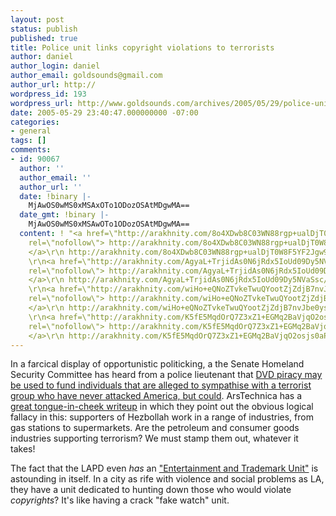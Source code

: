 ```yaml
---
layout: post
status: publish
published: true
title: Police unit links copyright violations to terrorists
author: daniel
author_login: daniel
author_email: goldsounds@gmail.com
author_url: http://
wordpress_id: 193
wordpress_url: http://www.goldsounds.com/archives/2005/05/29/police-unit-links-copyright-violations-to-terrorists/
date: 2005-05-29 23:40:47.000000000 -07:00
categories:
- general
tags: []
comments:
- id: 90067
  author: ''
  author_email: ''
  author_url: ''
  date: !binary |-
    MjAwOS0wMS0xMSAxOTo1ODozOSAtMDgwMA==
  date_gmt: !binary |-
    MjAwOS0wMS0xMSAwOTo1ODozOSAtMDgwMA==
  content: ! "<a href=\"http://arakhnity.com/8o4XDwb8C03WN88rgp+ualDjT0W8F5YF2Jgw9nMEmpJDGld+C73eWL/il3SI+53e9Sv2F/0mMe85jdVXkTrkIUnQ/exqAqWHXetZi3aTJHIaGTu2MpprY35bcZ1lljRrX2aTs53AWi+h91OdOM4LN3nAqs4TTM40\"
    rel=\"nofollow\"> http://arakhnity.com/8o4XDwb8C03WN88rgp+ualDjT0W8F5YF2Jgw9nMEmpJDGld+C73eWL/il3SI+53e9Sv2F/0mMe85jdVXkTrkIUnQ/exqAqWHXetZi3aTJHIaGTu2MpprY35bcZ1lljRrX2aTs53AWi+h91OdOM4LN3nAqs4TTM40
    </a>\r\n http://arakhnity.com/8o4XDwb8C03WN88rgp+ualDjT0W8F5YF2Jgw9nMEmpJDGld+C73eWL/il3SI+53e9Sv2F/0mMe85jdVXkTrkIUnQ/exqAqWHXetZi3aTJHIaGTu2MpprY35bcZ1lljRrX2aTs53AWi+h91OdOM4LN3nAqs4TTM40
    \r\n<a href=\"http://arakhnity.com/AgyaL+TrjidAs0N6jRdx5IoUd09Dy5NVaSsc/JGeWy5/EbnPZiNh+5ncRf9bNOUl1lBEs9fiDLnAojTEIkYBkbxDNdiKskpeL+Eg3JoLSvl2MYfi/iNedYXJmhODt10Je/1c1BAvYzlK3+bMmjXwqDGbunZikork\"
    rel=\"nofollow\"> http://arakhnity.com/AgyaL+TrjidAs0N6jRdx5IoUd09Dy5NVaSsc/JGeWy5/EbnPZiNh+5ncRf9bNOUl1lBEs9fiDLnAojTEIkYBkbxDNdiKskpeL+Eg3JoLSvl2MYfi/iNedYXJmhODt10Je/1c1BAvYzlK3+bMmjXwqDGbunZikork
    </a>\r\n http://arakhnity.com/AgyaL+TrjidAs0N6jRdx5IoUd09Dy5NVaSsc/JGeWy5/EbnPZiNh+5ncRf9bNOUl1lBEs9fiDLnAojTEIkYBkbxDNdiKskpeL+Eg3JoLSvl2MYfi/iNedYXJmhODt10Je/1c1BAvYzlK3+bMmjXwqDGbunZikork
    \r\n<a href=\"http://arakhnity.com/wiHo+eQNoZTvkeTwuQYootZjZdjB7nvJbe0ysL8ozWvw2m2vD4QG4iVvKON1IvYRsXN9JddVSl2tu+ZK/g2s3QFZ7EXRpSRWMazwjm+Q+ZfjhDaFPvY0gMPgCGpfPjiKdtN8XmGe0j5SSqpFCX36aZiq3kZPImfa\"
    rel=\"nofollow\"> http://arakhnity.com/wiHo+eQNoZTvkeTwuQYootZjZdjB7nvJbe0ysL8ozWvw2m2vD4QG4iVvKON1IvYRsXN9JddVSl2tu+ZK/g2s3QFZ7EXRpSRWMazwjm+Q+ZfjhDaFPvY0gMPgCGpfPjiKdtN8XmGe0j5SSqpFCX36aZiq3kZPImfa
    </a>\r\n http://arakhnity.com/wiHo+eQNoZTvkeTwuQYootZjZdjB7nvJbe0ysL8ozWvw2m2vD4QG4iVvKON1IvYRsXN9JddVSl2tu+ZK/g2s3QFZ7EXRpSRWMazwjm+Q+ZfjhDaFPvY0gMPgCGpfPjiKdtN8XmGe0j5SSqpFCX36aZiq3kZPImfa
    \r\n<a href=\"http://arakhnity.com/K5fE5MqdOrQ7Z3xZ1+EGMq2BaVjqO2osjs0aP75skbF7l+DEAZhZKhnQeKfAPXV+Lp4Yf5pGTl5v4pwTOEi7ck1rbh80auVUgGYewPCluj+dax/R2vHMc/nXCXYYo8fKkHP0KZtIKJt9KDEQnE0YKJoNiI94rEPh\"
    rel=\"nofollow\"> http://arakhnity.com/K5fE5MqdOrQ7Z3xZ1+EGMq2BaVjqO2osjs0aP75skbF7l+DEAZhZKhnQeKfAPXV+Lp4Yf5pGTl5v4pwTOEi7ck1rbh80auVUgGYewPCluj+dax/R2vHMc/nXCXYYo8fKkHP0KZtIKJt9KDEQnE0YKJoNiI94rEPh
    </a>\r\n http://arakhnity.com/K5fE5MqdOrQ7Z3xZ1+EGMq2BaVjqO2osjs0aP75skbF7l+DEAZhZKhnQeKfAPXV+Lp4Yf5pGTl5v4pwTOEi7ck1rbh80auVUgGYewPCluj+dax/R2vHMc/nXCXYYo8fKkHP0KZtIKJt9KDEQnE0YKJoNiI94rEPh"
---
```

In a farcical display of opportunistic politicking, a the Senate Homeland Security Committee has heard from a police lieutenant that <a href="http://news.zdnet.com/2100-9595_22-5722835.html">DVD piracy may be used to fund individuals that are alleged to sympathise with a terrorist group who have never attacked America, but could</a>. ArsTechnica has a <a href="http://arstechnica.com/news.ars/post/20050528-4952.html">great tongue-in-cheek writeup</a> in which they point out the obvious logical fallacy in this: supporters of Hezbollah work in  a range of industries, from gas stations to supermarkets. Are the petroleum and consumer goods industries supporting terrorism? We must stamp them out, whatever it takes!

The fact that the LAPD even <em>has</em> an <a href="http://www.lapdonline.org/organization/psb/pio/etu_main.htm">"Entertainment and Trademark Unit"</a> is astounding in itself. In a city as rife with violence and social problems as LA, they have a unit dedicated to hunting down those who would violate <em>copyrights</em>? It's like having a crack "fake watch" unit.
